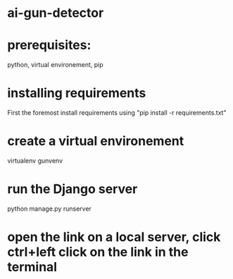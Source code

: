# ai-gun-detector

# prerequisites: 
python, virtual environement, pip

# installing requirements
First the foremost install requirements using "pip install -r requirements.txt"

# create a virtual environement
virtualenv gunvenv

# run the Django server
python manage.py runserver

# open the link on a local server, click ctrl+left click on the link in the terminal
